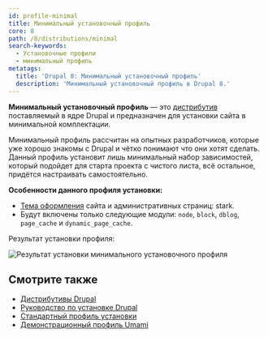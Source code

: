 ```yaml
---
id: profile-minimal
title: Минимальный установочный профиль
core: 8
path: /8/distributions/minimal
search-keywords:
  - Установочные профили
  - минимальный профиль
metatags:
  title: 'Drupal 8: Минимальный установочный профиль'
  description: 'Минимальный установочный профиль в Drupal 8.'
---
```


**Минимальный установочный профиль** — это [дистрибутив](distributions.md) поставляемый в ядре Drupal и предназначен для установки сайта в минимальной комплектации.

Минимальный профиль рассчитан на опытных разработчиков, которые уже хорошо знакомы с Drupal и чётко понимают что они хотят сделать. Данный профиль установит лишь минимальный набор зависимостей, который подойдет для старта проекта с чистого листа, всё остальное, придётся настраивать самостоятельно.

**Особенности данного профиля установки:**

- [Тема оформления](../themes/themes.md) сайта и административных страниц: stark.
- Будут включены только следующие модули: `node`, `block`, `dblog`, `page_cache` и `dynamic_page_cache`.

Результат установки профиля:

![Результат установки минимального установочного профиля](https://i.imgur.com/WwDFmkR.png)

## Смотрите также

- [Дистрибутивы Drupal](distributions.md)
- [Руководство по установке Drupal](../installation.md)
- [Стандартный профиль установки](profile-standard.md)
- [Демонстрационный профиль Umami](profile-demo-umami.md)